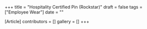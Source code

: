 +++
title = "Hospitality Certified Pin (Rockstar)"
draft = false
tags = ["Employee Wear"]
date = ""

[Article]
contributors = []
gallery = []
+++
